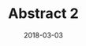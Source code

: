 ---
title: Abstract 2
date: '2018-03-03'
thumb_image: images/mar-3yo/abstract2.jpg
thumb_image_alt: Abstract 2
image: images/mar-3yo/abstract2.jpg
image_alt: Abstract 2
template: project
---	
